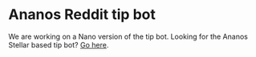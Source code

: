 # Ananos Reddit tip bot

We are working on a Nano version of the tip bot.
Looking for the Ananos Stellar based tip bot? [Go here](https://github.com/BananoCoin/banano_reddit_tipbot).
